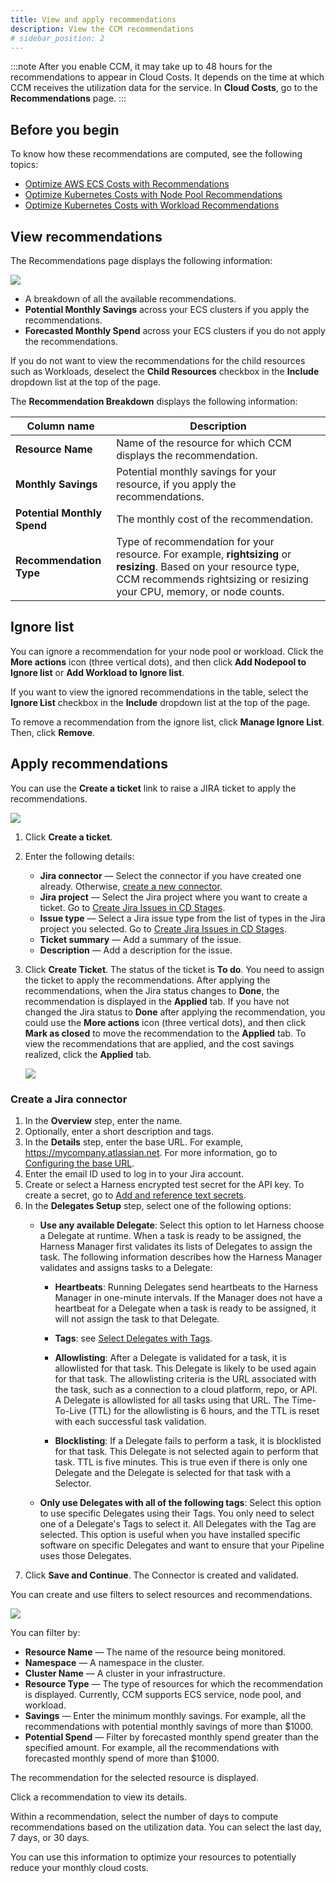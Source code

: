 ```yaml
---
title: View and apply recommendations
description: View the CCM recommendations
# sidebar_position: 2
---
```


:::note
After you enable CCM, it may take up to 48 hours for the recommendations to appear in Cloud Costs. It depends on the time at which CCM receives the utilization data for the service. In **Cloud Costs**, go to the **Recommendations** page.
:::
## Before you begin
To know how these recommendations are computed, see the following topics:
* [Optimize AWS ECS Costs with Recommendations](/docs/cloud-cost-management/2-use-cloud-cost-management/7-ccm-recommendations/ecs-recommendations.md)
* [Optimize Kubernetes Costs with Node Pool Recommendations](/docs/cloud-cost-management/2-use-cloud-cost-management/7-ccm-recommendations/node-pool-recommendations.md)
* [Optimize Kubernetes Costs with Workload Recommendations](/docs/cloud-cost-management/2-use-cloud-cost-management/7-ccm-recommendations/workload-recommendations.md)

## View recommendations
The Recommendations page displays the following information:

![](./static/Recommendations-home-page.png)


* A breakdown of all the available recommendations.
* **Potential Monthly Savings** across your ECS clusters if you apply the recommendations.
* **Forecasted Monthly Spend** across your ECS clusters if you do not apply the recommendations.
  
If you do not want to view the recommendations for the child resources such as Workloads, deselect the **Child Resources** checkbox in the **Include** dropdown list at the top of the page.


The **Recommendation Breakdown** displays the following information:


| Column name | Description |
| --- | --- |
| **Resource Name** | Name of the resource for which CCM displays the recommendation. |
| **Monthly Savings** | Potential monthly savings for your resource, if you apply the recommendations. |
| **Potential Monthly Spend** | The monthly cost of the recommendation. |
| **Recommendation Type** | Type of recommendation for your resource. For example, **rightsizing** or **resizing**. Based on your resource type, CCM recommends rightsizing or resizing your CPU, memory, or node counts. |

## Ignore list
You can ignore a recommendation for your node pool or workload. Click the **More actions** icon (three vertical dots), and then click **Add Nodepool to Ignore list** or **Add Workload to Ignore list**.

If you want to view the ignored recommendations in the table, select the **Ignore List** checkbox in the **Include** dropdown list at the top of the page.

To remove a recommendation from the ignore list, click **Manage Ignore List**. Then, click **Remove**.

## Apply recommendations
You can use the **Create a ticket** link to raise a JIRA ticket to apply the recommendations.

![](./static/Recommendations-Create-a-ticket.png)

1. Click **Create a ticket**.
2. Enter the following details:
   * **Jira connector** — Select the connector if you have created one already. Otherwise, [create a new connector](1-home-recommendations.md#create-a-jira-connector). 
   * **Jira project** — Select the Jira project where you want to create a ticket. Go to [Create Jira Issues in CD Stages](/docs/continuous-delivery/cd-advanced/ticketing-systems-category/create-jira-issues-in-cd-stages.md).
   * **Issue type** — Select a Jira issue type from the list of types in the Jira project you selected. Go to [Create Jira Issues in CD Stages](/docs/continuous-delivery/cd-advanced/ticketing-systems-category/create-jira-issues-in-cd-stages.md).
   * **Ticket summary** — Add a summary of the issue.
   * **Description** — Add a description for the issue.
3. Click **Create Ticket**. 
   The status of the ticket is **To do**. You need to assign the ticket to apply the recommendations. After applying the recommendations, when the Jira status changes to **Done**, the recommendation is displayed in the **Applied** tab. 
   If you have not changed the Jira status to **Done** after applying the recommendation, you could use the **More actions** icon (three vertical dots), and then click **Mark as closed** to move the recommendation to the **Applied** tab.
   To view the recommendations that are applied, and the cost savings realized, click the **Applied** tab.

     ![](./static/Applied-recommendations.png)



### Create a Jira connector
1. In the **Overview** step, enter the name. 
2. Optionally, enter a short description and tags.
3. In the **Details** step, enter the base URL. For example, https://mycompany.atlassian.net. For more information, go to [Configuring the base URL](https://confluence.atlassian.com/adminjiraserver071/configuring-the-base-url-802593107.html).
4. Enter the email ID used to log in to your Jira account.
5. Create or select a Harness encrypted test secret for the API key. To create a secret, go to [Add and reference text secrets](https://developer.harness.io/docs/platform/Secrets/add-use-text-secrets).
6. In the **Delegates Setup** step, select one of the following options: 
   * **Use any available Delegate**: Select this option to let Harness choose a Delegate at runtime.
   When a task is ready to be assigned, the Harness Manager first validates its lists of Delegates to assign the task.
   The following information describes how the Harness Manager validates and assigns tasks to a Delegate:
     
      * **Heartbeats**: Running Delegates send heartbeats to the Harness Manager in one-minute intervals. If the Manager does not have a heartbeat for a Delegate when a task is ready to be assigned, it will not assign the task to that Delegate.
     
      * **Tags**: see [Select Delegates with Tags](/docs/platform/2_Delegates/manage-delegates/select-delegates-with-selectors.md).
       
      * **Allowlisting**: After a Delegate is validated for a task, it is allowlisted for that task. This Delegate is likely to be used again for that task. The allowlisting criteria is the URL associated with the task, such as a connection to a cloud platform, repo, or API. A Delegate is allowlisted for all tasks using that URL. The Time-To-Live (TTL) for the allowlisting is 6 hours, and the TTL is reset with each successful task validation.
     
      * **Blocklisting**: If a Delegate fails to perform a task, it is blocklisted for that task. This Delegate is not selected again to perform that task. TTL is five minutes. This is true even if there is only one Delegate and the Delegate is selected for that task with a Selector.

   * **Only use Delegates with all of the following tags**: Select this option to use specific Delegates using their Tags. 
   You only need to select one of a Delegate's Tags to select it. All Delegates with the Tag are selected. This option is useful when you have installed specific software on specific Delegates and want to ensure that your Pipeline uses those Delegates.
7. Click **Save and Continue**. The Connector is created and validated. 

You can create and use filters to select resources and recommendations.

![](./static/Recommendations-filter.png)

You can filter by:

* **Resource Name** — The name of the resource being monitored.
* **Namespace** — A namespace in the cluster.
* **Cluster Name** — A cluster in your infrastructure.
* **Resource Type** — The type of resources for which the recommendation is displayed. Currently, CCM supports ECS service, node pool, and workload.
* **Savings** — Enter the minimum monthly savings. For example, all the recommendations with potential monthly savings of more than $1000.
* **Potential Spend** — Filter by forecasted monthly spend greater than the specified amount. For example, all the recommendations with forecasted monthly spend of more than $1000.

The recommendation for the selected resource is displayed.

Click a recommendation to view its details.

Within a recommendation, select the number of days to compute recommendations based on the utilization data. You can select the last day, 7 days, or 30 days.

You can use this information to optimize your resources to potentially reduce your monthly cloud costs.